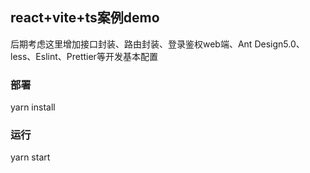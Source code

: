 ## react+vite+ts案例demo
后期考虑这里增加接口封装、路由封装、登录鉴权web端、Ant Design5.0、less、Eslint、Prettier等开发基本配置

### 部署
yarn install

### 运行
yarn start
